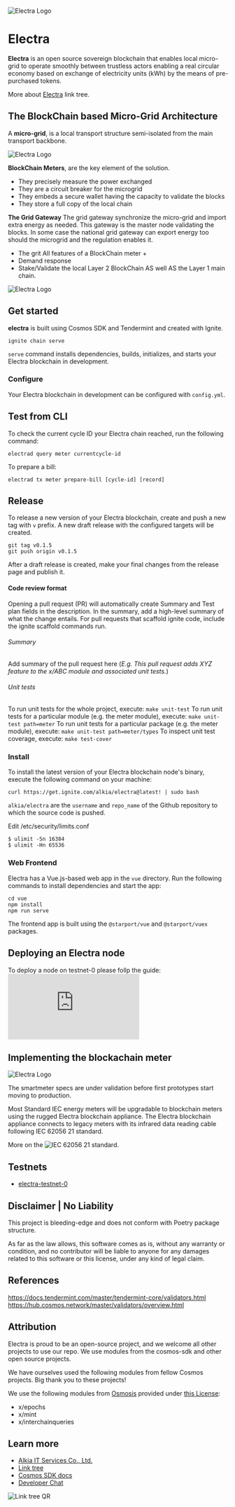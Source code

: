 ![Electra Logo](/vue/public/Electra.png "Electra")

# Electra
**Electra** is an open source sovereign blockchain that enables local micro-grid to operate smoothly between trustless actors enabling a real circular economy based on exchange of electricity units (kWh) by the means of pre-purchased tokens.

More about [Electra](https://linktr.ee/alkia) link tree. 

## The BlockChain based Micro-Grid Architecture

A **micro-grid**, is a local transport structure semi-isolated from the main transport backbone.

![Electra Logo](/vue/public/Concept.jpg "Architecture")

**BlockChain Meters**, are the key element of the solution. 
- They precisely measure the power exchanged
- They are a circuit breaker for the microgrid
- They embeds a secure wallet having the capacity to validate the blocks
- They store a full copy of the local chain 

**The Grid Gateway** 
The grid gateway synchronize the micro-grid and import extra energy as needed. This gateway is the master node validating the blocks. In some case the national grid gateway can export energy too should the microgrid and the regulation enables it. 

- The grit All features of a BlockChain meter +
- Demand response 
- Stake/Validate the local Layer 2 BlockChain AS well AS the Layer 1 main chain.

![Electra Logo](/vue/public/Concept.png "The concept")

## Get started

**electra** is built using Cosmos SDK and Tendermint and created with Ignite.


```
ignite chain serve
```

`serve` command installs dependencies, builds, initializes, and starts your Electra blockchain in development.

### Configure


Your Electra blockchain in development can be configured with `config.yml`. 

## Test from CLI 

To check the current cycle ID your Electra chain reached, run the following command:
```
electrad query meter currentcycle-id
```
To prepare a bill:
```
electrad tx meter prepare-bill [cycle-id] [record]
```
## Release

To release a new version of your Electra blockchain, create and push a new tag with `v` prefix. A new draft release with the configured targets will be created.

```
git tag v0.1.5
git push origin v0.1.5
```

After a draft release is created, make your final changes from the release page and publish it.

#### Code review format
Opening a pull request (PR) will automatically create Summary and Test plan fields in the description. In the summary, add a high-level summary of what the change entails. For pull requests that scaffold ignite code, include the ignite scaffold commands run.
###### Summary
Add summary of the pull request here (*E.g. This pull request adds XYZ feature to the x/ABC module and associated unit tests.*)
###### Unit tests

To run unit tests for the whole project, execute:
`make unit-test`
To run unit tests for a particular module (e.g. the meter module), execute:
`make unit-test path=meter`
To run unit tests for a particular package (e.g. the meter module), execute:
`make unit-test path=meter/types`
To inspect unit test coverage, execute:
`make test-cover`

### Install

To install the latest version of your Electra blockchain node's binary, execute the following command on your machine:

```
curl https://get.ignite.com/alkia/electra@latest! | sudo bash
```
`alkia/electra` are the `username` and `repo_name` of the Github repository to which the source code is pushed. 

Edit /etc/security/limits.conf
```
$ ulimit -Sn 16384
$ ulimit -Hn 65536
```

### Web Frontend

Electra has a Vue.js-based web app in the `vue` directory. Run the following commands to install dependencies and start the app:

```
cd vue
npm install
npm run serve
```

The frontend app is built using the `@starport/vue` and `@starport/vuex` packages.

## Deploying an Electra node
To deploy a node on testnet-0 please follp the guide: ![Electra Node](https://github.com/Alkia/testnet-0/blob/main/README.md)

## Implementing the blockachain meter
![Electra Logo](/vue/public/ElectraSmartMeter.png "Electra BlockChain Smart Meter")

The smartmeter specs are under validation before first prototypes start moving to production.

Most Standard IEC energy meters will be upgradable to blockchain meters using the rugged Electra blockchain appliance. The Electra blockchain appliance connects to legacy meters with its infrared data reading cable following IEC 62056 21 standard.

More on the ![IEC 62056 21 standard](https://community.openhab.org/t/reading-power-consumption-of-the-electricity-meter-with-the-ir-interface/94996).

## Testnets

- [electra-testnet-0](https://github.com/Alkia/electra-testnet-0)

## Disclaimer | No Liability
This project is bleeding-edge and does not conform with Poetry package structure.

As far as the law allows, this software comes as is, without any warranty or condition, and no contributor will be liable to anyone for any damages related to this software or this license, under any kind of legal claim.

## References

https://docs.tendermint.com/master/tendermint-core/validators.html
https://hub.cosmos.network/master/validators/overview.html

## Attribution

Electra is proud to be an open-source project, and we welcome all other projects to use our repo. We use modules from the cosmos-sdk and other open source projects.

We have ourselves used the following modules from fellow Cosmos projects. Big thank you to these projects!

We use the following modules from [Osmosis](https://github.com/osmosis-labs/osmosis) provided  under [this License](https://github.com/osmosis-labs/osmosis/blob/main/LICENSE):
 - x/epochs
 - x/mint
 - x/interchainqueries

## Learn more
- [Alkia IT Services Co., Ltd.](https://alkia.net)
- [Link tree](linktr.ee/alkia)
- [Cosmos SDK docs](https://docs.cosmos.network)
- [Developer Chat](https://discord.gg/ignite)

![Link tree QR](/vue/public/LinktreeQR.png "QR to Link Tree")
